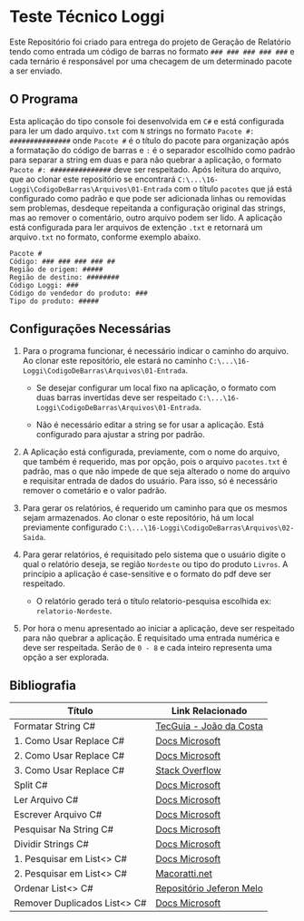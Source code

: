 # Teste Técnico Loggi

Este Repositório foi criado para entrega do projeto de Geração de Relatório tendo como entrada um código de barras no formato ``### ### ### ### ###`` e cada ternário é responsável por uma checagem de um determinado pacote a ser enviado.  

## O Programa

Esta aplicação do tipo console foi desenvolvida em ``C#`` e está configurada para ler um dado arquivo``.txt`` com ``N`` strings no formato ``Pacote #: ###############`` onde ``Pacote #`` é o título do pacote para organização após a formatação do código de barras e ``:`` é o separador escolhido como padrão para separar a string em duas e para não quebrar a aplicação, o formato ``Pacote #: ###############`` deve ser respeitado.
Após leitura do arquivo, que ao clonar este repositório se encontrará ``C:\...\16-Loggi\CodigoDeBarras\Arquivos\01-Entrada`` com o título ``pacotes`` que já está configurado como padrão e que pode ser adicionada linhas ou removidas sem problemas, desdeque repeitanda a configuração original das strings, mas ao remover o comentário, outro arquivo podem ser lido. A aplicação está configurada para ler arquivos de extenção ``.txt`` e retornará um arquivo``.txt`` no formato, conforme exemplo abaixo.  

```"
Pacote #
Código: ### ### ### ### ##
Região de origem: #####
Região de destino: ########
Código Loggi: ###
Código do vendedor do produto: ###
Tipo do produto: #####
```

## Configurações Necessárias

1. Para o programa funcionar, é necessário indicar o caminho do arquivo. Ao clonar este repositório, ele estará no caminho ``C:\...\16-Loggi\CodigoDeBarras\Arquivos\01-Entrada``.

    - Se desejar configurar um local fixo na aplicação, o formato com duas barras invertidas deve ser respeitado ``C:\...\16-Loggi\CodigoDeBarras\Arquivos\01-Entrada``.

    - Não é necessário editar a string se for usar a aplicação. Está configurado para ajustar a string por padrão.

2. A Aplicação está configurada, previamente, com o nome do arquivo, que também é requerido, mas por opção, pois o arquivo ``pacotes.txt`` é padrão, mas o que não impede de que seja alterado o nome do arquivo e requisitar entrada de dados do usuário. Para isso, só é necessário remover o cometário e o valor padrão.  

3. Para gerar os relatórios, é requerido um caminho para que os mesmos sejam armazenados. Ao clonar o este repositório, há um local previamente configurado ``C:\...\16-Loggi\CodigoDeBarras\Arquivos\02-Saida``.

4. Para gerar relatórios, é requisitado pelo sistema que o usuário digite o qual o relatório deseja, se região ``Nordeste`` ou tipo do produto ``Livros``. A princípio a aplicação é case-sensitive e o formato do pdf deve ser respeitado.  

    - O relatório gerado terá o título relatorio-pesquisa escolhida ex: ``relatorio-Nordeste``.

5. Por hora o menu apresentado ao iniciar a aplicação, deve ser respeitado para não quebrar a aplicação. É requisitado uma entrada numérica e deve ser respeitada. Serão de ``0 - 8`` e cada inteiro representa uma opção a ser explorada.

## Bibliografia

|Título|Link Relacionado|
|-|-|
|Formatar String C#|[TecGuia - João da Costa](https://sites.google.com/site/tecguia/formatar-string-c-string-format)|
|1. Como Usar Replace C#|[Docs Microsoft](https://docs.microsoft.com/pt-br/dotnet/csharp/how-to/modify-string-contents#code-try-3)|
|2. Como Usar Replace C#|[Docs Microsoft](https://docs.microsoft.com/pt-br/dotnet/api/system.string.replace?view=net-5.0#System_String_Replace_System_Char_System_Char_)|
|3. Como Usar Replace C#|[Stack Overflow](https://stackoverflow.com/questions/4673437/c-sharp-replace-characters)|
|Split C#|[Docs Microsoft](https://docs.microsoft.com/pt-br/dotnet/standard/base-types/divide-up-strings)|
|Ler Arquivo C#|[Docs Microsoft](https://docs.microsoft.com/pt-br/troubleshoot/dotnet/csharp/read-write-text-file)|
|Escrever Arquivo C#|[Docs Microsoft](https://docs.microsoft.com/pt-br/dotnet/standard/io/how-to-write-text-to-a-file)|
|Pesquisar Na String C#|[Docs Microsoft](https://docs.microsoft.com/pt-br/dotnet/csharp/how-to/search-strings)|
|Dividir Strings C#|[Docs Microsoft](https://docs.microsoft.com/pt-br/dotnet/csharp/how-to/parse-strings-using-split#code-try-4)|
|1. Pesquisar em List<> C#|[Docs Microsoft](https://docs.microsoft.com/pt-br/dotnet/api/system.collections.generic.list-1.find?view=net-5.0)|
|2. Pesquisar em List<> C#|[Macoratti.net](http://www.macoratti.net/10/02/c_list1.htm)|
|Ordenar List<> C#|[Repositório Jeferon Melo](https://github.com/JefersonMelo/01-URI/blob/master/04-Estruturas_e_Bibliotecas/URI_1258/Program.cs)|
|Remover Duplicados List<> C# |[Docs Microsoft](https://docs.microsoft.com/pt-br/dotnet/framework/data/adonet/sql/linq/eliminate-duplicate-elements-from-a-sequence)|
